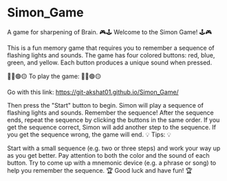 # Simon_Game
A game for sharpening of Brain.
🎮🕹️ Welcome to the Simon Game! 🕹️🎮

This is a fun memory game that requires you to remember a sequence of flashing lights and sounds. The game has four colored buttons: red, blue, green, and yellow. Each button produces a unique sound when pressed.

🔴🔵🟢🟡 To play the game: 🔴🔵🟢🟡

Go with this link: https://git-akshat01.github.io/Simon_Game/

Then press the "Start" button to begin. Simon will play a sequence of flashing lights and sounds. Remember the sequence! After the sequence ends, repeat the sequence by clicking the buttons in the same order. If you get the sequence correct, Simon will add another step to the sequence. If you get the sequence wrong, the game will end. 💡 Tips: 💡

Start with a small sequence (e.g. two or three steps) and work your way up as you get better. Pay attention to both the color and the sound of each button. Try to come up with a mnemonic device (e.g. a phrase or song) to help you remember the sequence. 🏆 Good luck and have fun! 🏆
